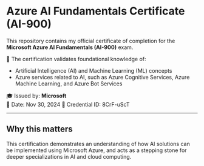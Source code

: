 # Azure AI Fundamentals Certificate (AI-900)

This repository contains my official certificate of completion for the **Microsoft Azure AI Fundamentals (AI-900)** exam. 

🧠 The certification validates foundational knowledge of:
- Artificial Intelligence (AI) and Machine Learning (ML) concepts
- Azure services related to AI, such as Azure Cognitive Services, Azure Machine Learning, and Azure Bot Services

🎓 Issued by: **Microsoft**  
📅 Date: Nov 30, 2024
📜 Credential ID: 8CrF-uScT  
<!-- 🔗 [View certificate](#)  <!-- link to the certificate if hosted online -->

---

## Why this matters
This certification demonstrates an understanding of how AI solutions can be implemented using Microsoft Azure, and acts as a stepping stone for deeper specializations in AI and cloud computing.

